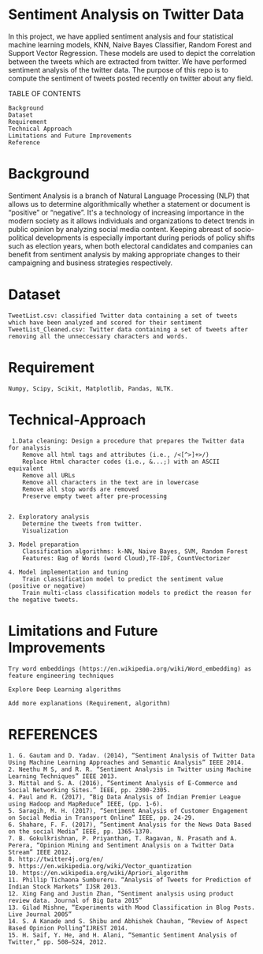 # Sentiment Analysis on Twitter Data

In this project, we have applied sentiment analysis and four statistical machine learning models, KNN, Naive Bayes Classifier, Random Forest and Support Vector Regression. These models are used to depict the correlation between the tweets which are extracted from twitter. We have performed sentiment analysis of the twitter data. The purpose of this repo is to compute the sentiment of tweets posted recently on twitter about any field.

TABLE OF CONTENTS

	Background
	Dataset
	Requirement
	Technical Approach
	Limitations and Future Improvements
	Reference
	
# Background
	
Sentiment Analysis is a branch of Natural Language Processing (NLP) that allows us to determine algorithmically whether a statement or document is “positive” or “negative”. It's a technology of increasing importance in the modern society as it allows individuals and organizations to detect trends in public opinion by analyzing social media content. Keeping abreast of socio-political developments is especially important during periods of policy shifts such as election years, when both electoral candidates and companies can benefit from sentiment analysis by making appropriate changes to their campaigning and business strategies respectively.

# Dataset

	TweetList.csv: classified Twitter data containing a set of tweets which have been analyzed and scored for their sentiment
	TweetList_Cleaned.csv: Twitter data containing a set of tweets after removing all the unneccessary characters and words.

# Requirement

	Numpy, Scipy, Scikit, Matplotlib, Pandas, NLTK.


# Technical-Approach
  
	 1.Data cleaning: Design a procedure that prepares the Twitter data for analysis
		Remove all html tags and attributes (i.e., /<[^>]+>/)
		Replace Html character codes (i.e., &...;) with an ASCII equivalent
		Remove all URLs
		Remove all characters in the text are in lowercase
		Remove all stop words are removed
		Preserve empty tweet after pre-processing


	2. Exploratory analysis
		Determine the tweets from twitter.
		Visualization

	3. Model preparation
		Classification algorithms: k-NN, Naive Bayes, SVM, Random Forest
		Features: Bag of Words (word Cloud),TF-IDF, CountVectorizer

	4. Model implementation and tuning
		Train classification model to predict the sentiment value (positive or negative)
		Train multi-class classification models to predict the reason for the negative tweets.

# Limitations and Future Improvements

	Try word embeddings (https://en.wikipedia.org/wiki/Word_embedding) as feature engineering techniques

	Explore Deep Learning algorithms

	Add more explanations (Requirement, algorithm)
	

# REFERENCES

	1. G. Gautam and D. Yadav. (2014), “Sentiment Analysis of Twitter Data Using Machine Learning Approaches and Semantic Analysis” IEEE 2014.
	2. Neethu M S, and R. R. “Sentiment Analysis in Twitter using Machine Learning Techniques” IEEE 2013.
	3. Mittal and S. A. (2016), “Sentiment Analysis of E-Commerce and Social Networking Sites.” IEEE, pp. 2300-2305.
	4. Paul and R. (2017), “Big Data Analysis of Indian Premier League using Hadoop and MapReduce” IEEE, (pp. 1-6). 
	5. Saragih, M. H. (2017), “Sentiment Analysis of Customer Engagement on Social Media in Transport Online” IEEE, pp. 24-29. 
	6. Shahare, F. F. (2017), “Sentiment Analysis for the News Data Based on the social Media” IEEE, pp. 1365-1370.
	7. B. Gokulkrishnan, P. Priyanthan, T. Ragavan, N. Prasath and A. Perera, “Opinion Mining and Sentiment Analysis on a Twitter Data Stream” IEEE 2012.
	8. http://twitter4j.org/en/
	9. https://en.wikipedia.org/wiki/Vector_quantization
	10. https://en.wikipedia.org/wiki/Apriori_algorithm
	11. Phillip Tichaona Sumbureru. “Analysis of Tweets for Prediction of Indian Stock Markets” IJSR 2013.
	12. Xing Fang and Justin Zhan, “Sentiment analysis using product review data. Journal of Big Data 2015”
	13. Gilad Mishne, “Experiments with Mood Classification in Blog Posts. Live Journal 2005”
	14. S. A Kanade and S. Shibu and Abhishek Chauhan, “Review of Aspect Based Opinion Polling”IJREST 2014.
	15. H. Saif, Y. He, and H. Alani, “Semantic Sentiment Analysis of Twitter,” pp. 508–524, 2012.
